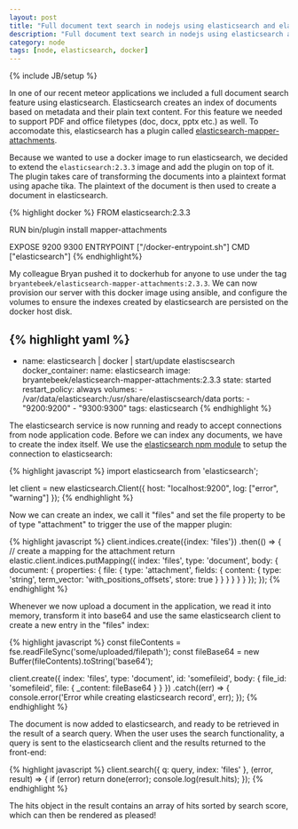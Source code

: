 ```yaml
---
layout: post
title: "Full document text search in nodejs using elasticsearch and elasticsearch mapper attachments plugin"
description: "Full document text search in nodejs using elasticsearch and elasticsearch mapper attachments plugin"
category: node
tags: [node, elasticsearch, docker]
---
```

{% include JB/setup %}

In one of our recent meteor applications we included a full document search feature using elasticsearch. Elasticsearch creates an index of documents based on metadata and their plain text content. For this feature we needed to support PDF and office filetypes (doc, docx, pptx etc.) as well. To accomodate this, elasticsearch has a plugin called [elasticsearch-mapper-attachments](https://github.com/elastic/elasticsearch-mapper-attachments).

Because we wanted to use a docker image to run elasticsearch, we decided to extend the `elasticsearch:2.3.3` image and add the plugin on top of it. The plugin takes care of transforming the documents into a plaintext format using apache tika. The plaintext of the document is then used to create a document in elasticsearch.

{% highlight docker %}
FROM elasticsearch:2.3.3

RUN bin/plugin install mapper-attachments

EXPOSE 9200 9300
ENTRYPOINT ["/docker-entrypoint.sh"]
CMD ["elasticsearch"]
{% endhighlight%} 

My colleague Bryan pushed it to dockerhub for anyone to use under the tag `bryantebeek/elasticsearch-mapper-attachments:2.3.3`. We can now provision our server with this docker image using ansible, and configure the volumes to ensure the indexes created by elasticsearch are persisted on the docker host disk.

{% highlight yaml %}
---
- name: elasticsearch | docker | start/update elastiscsearch
  docker_container:
    name: elasticsearch
    image: bryantebeek/elasticsearch-mapper-attachments:2.3.3
    state: started
    restart_policy: always
    volumes:
      - /var/data/elasticsearch:/usr/share/elastiscsearch/data
    ports:
      - "9200:9200"
      - "9300:9300"
  tags: elasticsearch
{% endhighlight %} 

The elasticsearch service is now running and ready to accept connections from node application code. Before we can index any documents, we have to create the index itself. We use the [elasticsearch npm module](https://www.npmjs.com/package/elasticsearch) to setup the connection to elasticsearch:

{% highlight javascript %}
import elasticsearch from 'elasticsearch';

let client = new elasticsearch.Client({
    host: "localhost:9200",
    log: ["error", "warning"]
});
{% endhighlight %}

Now we can create an index, we call it "files" and set the file property to be of type "attachment" to trigger the use of the mapper plugin:

{% highlight javascript %}
client.indices.create({index: 'files'})
.then(() => {
    // create a mapping for the attachment
    return elastic.client.indices.putMapping({
        index: 'files',
        type: 'document',
        body: {
            document: {
                properties: {
                    file: {
                        type: 'attachment',
                        fields: {
                            content: {
                                type: 'string',
                                term_vector: 'with_positions_offsets',
                                store: true
                            }
                        }
                    }
                }
            }
        }
    });
});
{% endhighlight %}

Whenever we now upload a document in the application, we read it into memory, transform it into base64 and use the same elasticsearch client to create a new entry in the "files" index:

{% highlight javascript %}
const fileContents = fse.readFileSync('some/uploaded/filepath');
const fileBase64 = new Buffer(fileContents).toString('base64');

client.create({
    index: 'files',
    type: 'document',
    id: 'somefileid',
    body: {
        file_id: 'somefileid',
        file: {
            _content: fileBase64
        }
    }
})
.catch((err) => {
    console.error('Error while creating elasticsearch record', err);
});
{% endhighlight %}

The document is now added to elasticsearch, and ready to be retrieved in the result of a search query. When the user uses the search functionality, a query is sent to the elasticsearch client and the results returned to the front-end:

{% highlight javascript %}
client.search({
    q: query,
    index: 'files'
}, (error, result) => {
    if (error) return done(error);
    console.log(result.hits);
});
{% endhighlight %}

The hits object in the result contains an array of hits sorted by search score, which can then be rendered as pleased!

